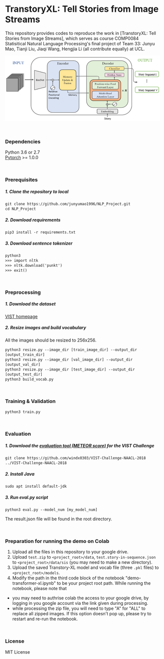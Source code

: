 # TranstoryXL: Tell Stories from Image Streams

This repository provides codes to reproduce the work in [TranstoryXL: Tell Stories from Image Streams], which serves as course COMP0084 Statisitical Natural Language Processing's final project of Team 33: Junyu Mao, Tianji Liu, Jiaqi Wang, Hengjia Li (all contribute equally) at UCL. 

![Architecture of GLocal Attention Cascading Network](misc/TranstoryXL.png)

<br>


### Dependencies
Python 3.6 or 2.7<br>
[Pytorch](https://pytorch.org) >= 1.0.0

<br>

### Prerequisites

##### 1. Clone the repository to local
```
git clone https://github.com/junyumao1996/NLP_Project.git
cd NLP_Project
```

##### 2. Download requirements
```
pip3 install -r requirements.txt
```

##### 3. Download sentence tokenizer
```{.python}
python3
>>> import nltk
>>> nltk.download('punkt')
>>> exit()
```

<br>

### Preprocessing

##### 1. Download the dataset
[VIST homepage](http://visionandlanguage.net/VIST/dataset.html)

##### 2. Resize images and build vocabulary
All the images should be resized to 256x256.
```
python3 resize.py --image_dir [train_image_dir] --output_dir [output_train_dir]
python3 resize.py --image_dir [val_image_dir] --output_dir [output_val_dir]
python3 resize.py --image_dir [test_image_dir] --output_dir [output_test_dir]
python3 build_vocab.py
```

<br>

### Training & Validation

```
python3 train.py
```

<br>

### Evaluation

##### 1. Download the [evaluation tool (METEOR score)](https://github.com/windx0303/VIST-Challenge-NAACL-2018) for the VIST Challenge
```
git clone https://github.com/windx0303/VIST-Challenge-NAACL-2018 ../VIST-Challenge-NAACL-2018
```

##### 2. Install Java
```
sudo apt install default-jdk
```

##### 3. Run eval.py script
```
python3 eval.py --model_num [my_model_num]
```
The result.json file will be found in the root directory.

<br>

### Preparation for running the demo on Colab
1. Upload all the files in this repository to your google drive.
2. Upload ``test.zip`` to ``<project_root>/data``, ``test.story-in-sequence.json`` to ``<project_root>/data/sis`` (you may need to make a new directory).
3. Upload the saved Transtory-XL model and vocab file (three ``.pkl`` files) to ``<project_root>/models``.
4. Modify the path in the third code block of the notebook "demo-transformer-xl.ipynb" to be your project root path. While running the notebook, please note that 
* you may need to authrise colab the access to your google drive, by logging in you google account via the link given during processing.
* while processing the zip file, you will need to type "A" for "ALL" to replace all zipped images. If this option doesn't pop up, please try to restart and re-run the notebook.
<br>


### License

MIT License<br>

